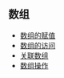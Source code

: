 ## 数组

- [数组的赋值](assigning_arrays)
- [数组的访问](accessing_arrays)
- [关联数组](associative_arrays)
- [数组操作](manipulating_arrays)

